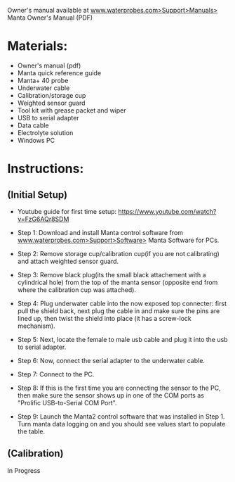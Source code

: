 Owner's manual available at www.waterprobes.com>Support>Manuals> Manta Owner's Manual (PDF)

# Materials:

-   Owner's manual (pdf)
-   Manta quick reference guide
-   Manta+ 40 probe
-   Underwater cable
-   Calibration/storage cup
-   Weighted sensor guard
-   Tool kit with grease packet and wiper
-   USB to serial adapter
-   Data cable
-   Electrolyte solution
-   Windows PC

# Instructions:

## (Initial Setup)

-   Youtube guide for first time setup: https://www.youtube.com/watch?v=FzG6AQr8SDM

-   Step 1: Download and install Manta control software from www.waterprobes.com>Support>Software> Manta Software for PCs.
-   Step 2: Remove storage cup/calibration cup(if you are not calibrating) and attach weighted sensor guard.
-   Step 3: Remove black plug(its the small black attachement with a cylindrical hole) from the top of the manta sensor 
    (opposite end from where the calibration cup was attached).
-   Step 4: Plug underwater cable into the now exposed top connecter: first pull the shield back, next plug the cable in and make sure
    the pins are lined up, then twist the shield into place (it has a screw-lock mechanism).
-   Step 5: Next, locate the female to male usb cable and plug it into the usb to serial adapter.
-   Step 6: Now, connect the serial adapter to the underwater cable.
-   Step 7: Connect to the PC.
-   Step 8: If this is the first time you are connecting the sensor to the PC, then make sure the sensor shows up in one of the COM ports     as "Prolific USB-to-Serial COM Port".
-   Step 9: Launch the Manta2 control software that was installed in Step 1. Turn manta data logging on and you should see values start to     populate the table.
 
 ## (Calibration)
 In Progress
